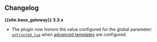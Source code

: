 ## Changelog

**{{site.base_gateway}} 3.3.x**
- The plugin now honors the value configured for the global parameter: [`untrusted_lua`](/gateway/latest/reference/configuration/#untrusted_lua)
  when [advanced templates](/hub/kong-inc/request-transformer/how-to/templates/#advanced-templates) are configured.
